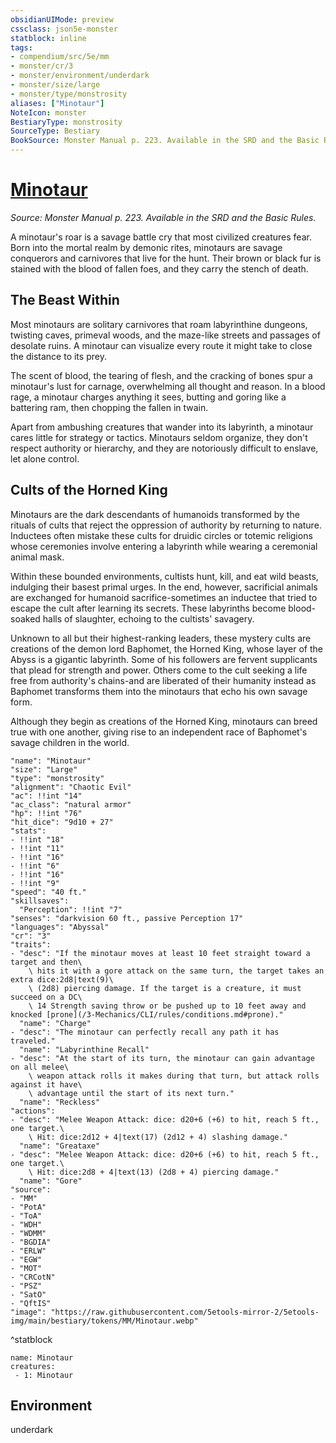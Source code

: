 ```yaml
---
obsidianUIMode: preview
cssclass: json5e-monster
statblock: inline
tags:
- compendium/src/5e/mm
- monster/cr/3
- monster/environment/underdark
- monster/size/large
- monster/type/monstrosity
aliases: ["Minotaur"]
NoteIcon: monster
BestiaryType: monstrosity
SourceType: Bestiary
BookSource: Monster Manual p. 223. Available in the SRD and the Basic Rules.
---
```

# [Minotaur](3-Mechanics\CLI\bestiary\monstrosity/minotaur.md)
*Source: Monster Manual p. 223. Available in the SRD and the Basic Rules.*  

A minotaur's roar is a savage battle cry that most civilized creatures fear. Born into the mortal realm by demonic rites, minotaurs are savage conquerors and carnivores that live for the hunt. Their brown or black fur is stained with the blood of fallen foes, and they carry the stench of death.

## The Beast Within

Most minotaurs are solitary carnivores that roam labyrinthine dungeons, twisting caves, primeval woods, and the maze-like streets and passages of desolate ruins. A minotaur can visualize every route it might take to close the distance to its prey.

The scent of blood, the tearing of flesh, and the cracking of bones spur a minotaur's lust for carnage, overwhelming all thought and reason. In a blood rage, a minotaur charges anything it sees, butting and goring like a battering ram, then chopping the fallen in twain.

Apart from ambushing creatures that wander into its labyrinth, a minotaur cares little for strategy or tactics. Minotaurs seldom organize, they don't respect authority or hierarchy, and they are notoriously difficult to enslave, let alone control.

## Cults of the Horned King

Minotaurs are the dark descendants of humanoids transformed by the rituals of cults that reject the oppression of authority by returning to nature. Inductees often mistake these cults for druidic circles or totemic religions whose ceremonies involve entering a labyrinth while wearing a ceremonial animal mask.

Within these bounded environments, cultists hunt, kill, and eat wild beasts, indulging their basest primal urges. In the end, however, sacrificial animals are exchanged for humanoid sacrifice-sometimes an inductee that tried to escape the cult after learning its secrets. These labyrinths become blood-soaked halls of slaughter, echoing to the cultists' savagery.

Unknown to all but their highest-ranking leaders, these mystery cults are creations of the demon lord Baphomet, the Horned King, whose layer of the Abyss is a gigantic labyrinth. Some of his followers are fervent supplicants that plead for strength and power. Others come to the cult seeking a life free from authority's chains-and are liberated of their humanity instead as Baphomet transforms them into the minotaurs that echo his own savage form.

Although they begin as creations of the Horned King, minotaurs can breed true with one another, giving rise to an independent race of Baphomet's savage children in the world.

```statblock
"name": "Minotaur"
"size": "Large"
"type": "monstrosity"
"alignment": "Chaotic Evil"
"ac": !!int "14"
"ac_class": "natural armor"
"hp": !!int "76"
"hit_dice": "9d10 + 27"
"stats":
- !!int "18"
- !!int "11"
- !!int "16"
- !!int "6"
- !!int "16"
- !!int "9"
"speed": "40 ft."
"skillsaves":
  "Perception": !!int "7"
"senses": "darkvision 60 ft., passive Perception 17"
"languages": "Abyssal"
"cr": "3"
"traits":
- "desc": "If the minotaur moves at least 10 feet straight toward a target and then\
    \ hits it with a gore attack on the same turn, the target takes an extra dice:2d8|text(9)\
    \ (2d8) piercing damage. If the target is a creature, it must succeed on a DC\
    \ 14 Strength saving throw or be pushed up to 10 feet away and knocked [prone](/3-Mechanics/CLI/rules/conditions.md#prone)."
  "name": "Charge"
- "desc": "The minotaur can perfectly recall any path it has traveled."
  "name": "Labyrinthine Recall"
- "desc": "At the start of its turn, the minotaur can gain advantage on all melee\
    \ weapon attack rolls it makes during that turn, but attack rolls against it have\
    \ advantage until the start of its next turn."
  "name": "Reckless"
"actions":
- "desc": "Melee Weapon Attack: dice: d20+6 (+6) to hit, reach 5 ft., one target.\
    \ Hit: dice:2d12 + 4|text(17) (2d12 + 4) slashing damage."
  "name": "Greataxe"
- "desc": "Melee Weapon Attack: dice: d20+6 (+6) to hit, reach 5 ft., one target.\
    \ Hit: dice:2d8 + 4|text(13) (2d8 + 4) piercing damage."
  "name": "Gore"
"source":
- "MM"
- "PotA"
- "ToA"
- "WDH"
- "WDMM"
- "BGDIA"
- "ERLW"
- "EGW"
- "MOT"
- "CRCotN"
- "PSZ"
- "SatO"
- "QftIS"
"image": "https://raw.githubusercontent.com/5etools-mirror-2/5etools-img/main/bestiary/tokens/MM/Minotaur.webp"
```
^statblock

```encounter-table
name: Minotaur
creatures:
 - 1: Minotaur
```

## Environment

underdark